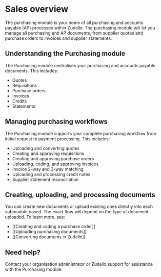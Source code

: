 # Sales overview

The purchasing module is your home of all purchasing and accounts payable (AP) processes within Zudello. The purchasing module will let you manage all purchasing and AP documents, from supplier quotes  and purchase orders  to invoices and supplier statements. 

## Understanding the Purchasing module

The Purchasing module centralises your purchasing and accounts payable documents. This includes:

- Quotes
- Requisitions
- Purchase orders
- Invoices
- Credits
- Statements

## Managing purchasing workflows

The Purchasing module supports your complete purchasing workflow from initial request to payment processing. This includes:

- Uploading and converting quotes
- Creating and approving requisitions
- Creating and approving purchase orders
- Uploading, coding, and approving invoices
- Invoice 2-way and 3-way matching
- Uploading and processing credit notes
- Supplier statement reconciliation

## Creating, uploading, and processing documents

You can create new documents or upload existing ones directly into each submodule based. The exact flow will depend on the type of document uploaded. To learn more, see:

- [[Creating and coding a purchase order]]
- [[Uploading purchasing documents]]
- [[Converting documents in Zudello]]

## Need help?

Contact your organisation administrator or Zudello support for assistance with the Purchasing module.